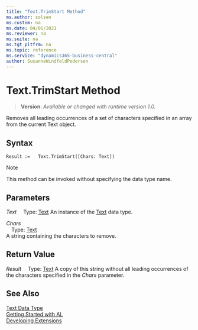 ```yaml
---
title: "Text.TrimStart Method"
ms.author: solsen
ms.custom: na
ms.date: 04/01/2021
ms.reviewer: na
ms.suite: na
ms.tgt_pltfrm: na
ms.topic: reference
ms.service: "dynamics365-business-central"
author: SusanneWindfeldPedersen
---
```

[//]: # (START>DO_NOT_EDIT)
[//]: # (IMPORTANT:Do not edit any of the content between here and the END>DO_NOT_EDIT.)
[//]: # (Any modifications should be made in the .xml files in the ModernDev repo.)
# Text.TrimStart Method
> **Version**: _Available or changed with runtime version 1.0._

Removes all leading occurrences of a set of characters specified in an array from the current Text object.


## Syntax
```
Result :=   Text.TrimStart([Chars: Text])
```
> [!NOTE]
> This method can be invoked without specifying the data type name.
## Parameters
*Text*
&emsp;Type: [Text](text-data-type.md)
An instance of the [Text](text-data-type.md) data type.

*Chars*  
&emsp;Type: [Text](text-data-type.md)  
A string containing the characters to remove.  


## Return Value
*Result*
&emsp;Type: [Text](text-data-type.md)
A copy of this string without all leading occurrences of the characters specified in the *Chars* parameter.


[//]: # (IMPORTANT: END>DO_NOT_EDIT)
## See Also
[Text Data Type](text-data-type.md)  
[Getting Started with AL](../../devenv-get-started.md)  
[Developing Extensions](../../devenv-dev-overview.md)